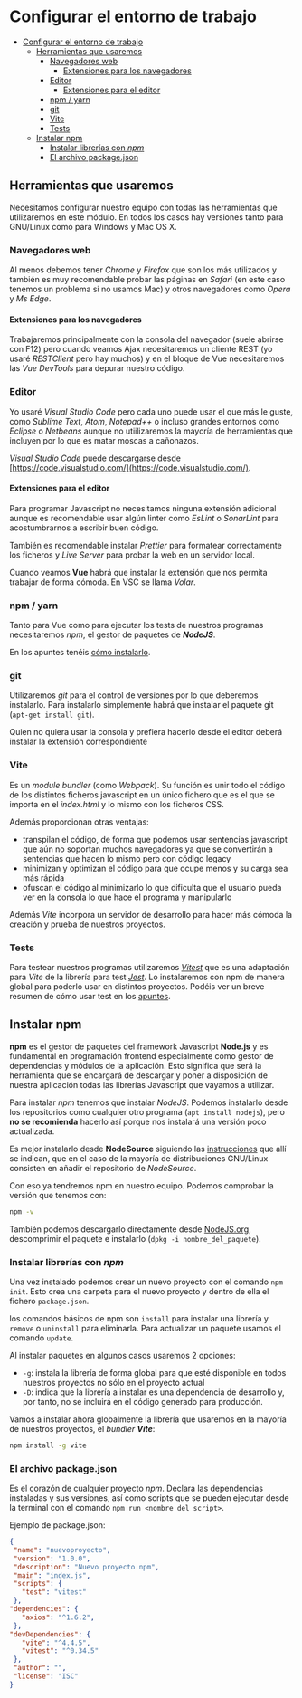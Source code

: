 # Configurar el entorno de trabajo
- [Configurar el entorno de trabajo](#configurar-el-entorno-de-trabajo)
  - [Herramientas que usaremos](#herramientas-que-usaremos)
    - [Navegadores web](#navegadores-web)
      - [Extensiones para los navegadores](#extensiones-para-los-navegadores)
    - [Editor](#editor)
      - [Extensiones para el editor](#extensiones-para-el-editor)
    - [npm / yarn](#npm--yarn)
    - [git](#git)
    - [Vite](#vite)
    - [Tests](#tests)
  - [Instalar npm](#instalar-npm)
    - [Instalar librerías con _npm_](#instalar-librerías-con-npm)
    - [El archivo package.json](#el-archivo-packagejson)


## Herramientas que usaremos
Necesitamos configurar nuestro equipo con todas las herramientas que utilizaremos en este módulo. En todos los casos hay versiones tanto para GNU/Linux como para Windows y Mac OS X.

### Navegadores web
Al menos debemos tener _Chrome_ y _Firefox_ que son los más utilizados y también es muy recomendable probar las páginas en _Safari_ (en este caso tenemos un problema si no usamos Mac) y otros navegadores como _Opera_ y _Ms Edge_.

#### Extensiones para los navegadores
Trabajaremos principalmente con la consola del navegador (suele abrirse con F12) pero cuando veamos Ajax necesitaremos un cliente REST (yo usaré _RESTClient_ pero hay muchos) y en el bloque de Vue necesitaremos las _Vue DevTools_ para depurar nuestro código.

### Editor
Yo usaré _Visual Studio Code_ pero cada uno puede usar el que más le guste, como _Sublime Text_, _Atom_, _Notepad++_ o incluso grandes entornos como _Eclipse_ o _Netbeans_ aunque no utiilizaremos la mayoría de herramientas que incluyen por lo que es matar moscas a cañonazos.

_Visual Studio Code_ puede descargarse desde [https://code.visualstudio.com/](https://code.visualstudio.com/).

####  Extensiones para el editor
Para programar Javascript no necesitamos ninguna extensión adicional aunque es recomendable usar algún linter como _EsLint_ o _SonarLint_ para acostumbrarnos a escribir buen código. 

También es recomendable instalar _Prettier_ para formatear correctamente los ficheros y _Live Server_ para probar la web en un servidor local. 

Cuando veamos **Vue** habrá que instalar la extensión que nos permita trabajar de forma cómoda. En VSC se llama _Volar_.

### npm / yarn
Tanto para Vue como para ejecutar los tests de nuestros programas necesitaremos _npm_, el gestor de paquetes de **_NodeJS_**. 

En los apuntes tenéis [cómo instalarlo](#instalar-npm).

### git
Utilizaremos _git_ para el control de versiones por lo que deberemos instalarlo. Para instalarlo simplemente habrá que instalar el paquete git (`apt-get install git`).

Quien no quiera usar la consola y prefiera hacerlo desde el editor deberá instalar la extensión correspondiente

### Vite
Es un _module bundler_ (como _Webpack_). Su función es unir todo el código de los distintos ficheros javascript en un único fichero que es el que se importa en el _index.html_ y lo mismo con los ficheros CSS.

Además proporcionan otras ventajas:
- transpilan el código, de forma que podemos usar sentencias javascript que aún no soportan muchos navegadores ya que se convertirán a sentencias que hacen lo mismo pero con código legacy
- minimizan y optimizan el código para que ocupe menos y su carga sea más rápida
- ofuscan el código al minimizarlo lo que dificulta que el usuario pueda ver en la consola lo que hace el programa y manipularlo

Además _Vite_ incorpora un servidor de desarrollo para hacer más cómoda la creación y prueba de nuestros proyectos.

### Tests
Para testear nuestros programas utilizaremos [_Vitest_](https://vitest.dev/) que es una adaptación para _Vite_ de la librería para test [_Jest_](https://jestjs.io/es-ES/). Lo instalaremos con npm de manera global para poderlo usar en distintos proyectos. Podéis ver un breve resumen de cómo usar test en los [apuntes](./tests.md).

## Instalar npm
**npm** es el gestor de paquetes del framework Javascript **Node.js** y es fundamental en programación frontend especialmente como gestor de dependencias y módulos de la aplicación. Esto significa que será la herramienta que se encargará de descargar y poner a disposición de nuestra aplicación todas las librerías Javascript que vayamos a utilizar.

Para instalar _npm_ tenemos que instalar _NodeJS_. Podemos instalarlo desde los repositorios como cualquier otro programa (`apt install nodejs`), pero **no se recomienda** hacerlo así porque nos instalará una versión poco actualizada. 

Es mejor instalarlo desde **NodeSource** siguiendo las [instrucciones](https://nodejs.org/es/download/package-manager) que allí se indican, que en el caso de la mayoría de distribuciones GNU/Linux consisten en añadir el repositorio de _NodeSource_.

Con eso ya tendremos npm en nuestro equipo. Podemos comprobar la versión que tenemos con:

```bash
npm -v
```

También podemos descargarlo directamente desde [NodeJS.org](https://nodejs.org/es/download/), descomprimir el paquete e instalarlo (`dpkg -i nombre_del_paquete`).

### Instalar librerías con _npm_
Una vez instalado podemos crear un nuevo proyecto con el comando `npm init`. Esto crea una carpeta para el nuevo proyecto y dentro de ella el fichero `package.json`.

los comandos básicos de npm son `install` para instalar una librería y `remove` o `uninstall` para eliminarla. Para actualizar un paquete usamos el comando `update`. 

Al instalar paquetes en algunos casos usaremos 2 opciones:
- `-g`: instala la librería de forma global para que esté disponible en todos nuestros proyectos no sólo en el proyecto actual
- `-D`: indica que la librería a instalar es una dependencia de desarrollo y, por tanto, no se incluirá en el código generado para producción.

Vamos a instalar ahora globalmente la librería que usaremos en la mayoría de nuestros proyectos, el _bundler_ **_Vite_**:

```bash
npm install -g vite
```

### El archivo package.json
Es el corazón de cualquier proyecto _npm_. Declara las dependencias instaladas y sus versiones, así como scripts que se pueden ejecutar desde la terminal con el comando `npm run <nombre del script>`.

Ejemplo de package.json:
```json
{
 "name": "nuevoproyecto",
 "version": "1.0.0",
 "description": "Nuevo proyecto npm",
 "main": "index.js",
 "scripts": {
   "test": "vitest"
 },
"dependencies": {
   "axios": "^1.6.2",
 },
"devDependencies": {
   "vite": "^4.4.5",
   "vitest": "^0.34.5"
 },
 "author": "",
 "license": "ISC"
}
```
